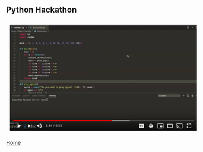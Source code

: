 ## Python Hackathon

<img src="presentation_link.png" align="center" style="margin: 10px"> 

[Home](https://samcabano.github.io/cabano-profile/)
